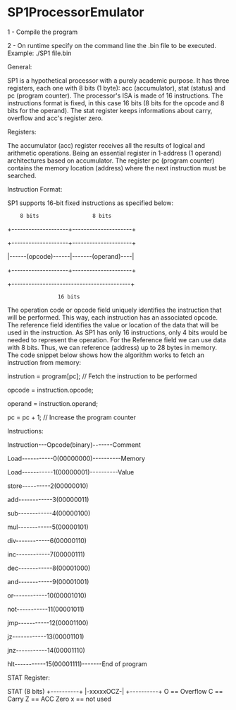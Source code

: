 # SP1ProcessorEmulator

1 - Compile the program 

2 - On runtime specify on the command line the .bin file to be executed.
Example:
./SP1 file.bin



General:

SP1 is a hypothetical processor with a purely academic purpose. It has three registers, each one with 8 bits (1 byte): 
acc (accumulator), stat (status) and pc (program counter). The processor's ISA is made of 16 instructions. 
The instructions format is fixed, in this case 16 bits (8 bits for the opcode and 8 bits for the operand). 
The stat register keeps informations about carry, overflow and acc's register zero.



Registers:

The accumulator (acc) register receives all the results of logical and arithmetic operations. 
Being an essential register in 1-address (1 operand) architectures based on accumulator. 
The register pc (program counter) contains the memory location (address) where the next instruction must be searched.



Instruction Format:

SP1 supports 16-bit fixed instructions as specified below:


        8 bits                 8 bits
        
+--------------------+---------------------+

+--------------------+---------------------+

|------(opcode)------|-------(operand)----|

+--------------------+---------------------+

+------------------------------------------+

                    16 bits
                    
The operation code or opcode field uniquely identifies the instruction that will be performed. This way, each instruction has an associated opcode. 
The reference field identifies the value or location of the data that will be used in the instruction. 
As SP1 has only 16 instructions, only 4 bits would be needed to represent the operation. For the Reference field we can use data with 8 bits. 
Thus, we can reference (address) up to 28 bytes in memory. The code snippet below shows how the algorithm works to fetch an instruction from memory: 


instrution = program[pc];     // Fetch the instruction to be performed


opcode = instruction.opcode;


operand = instruction.operand;


pc = pc + 1;                  // Increase the program counter



Instructions:


Instruction---Opcode(binary)-------Comment

Load-----------0(00000000)----------Memory

Load-----------1(00000001)----------Value

store----------2(00000010)

add------------3(00000011)

sub------------4(00000100)

mul------------5(00000101)

div------------6(00000110)

inc------------7(00000111)

dec------------8(00001000)

and------------9(00001001)

or------------10(00001010)

not-----------11(00001011)

jmp-----------12(00001100)

jz------------13(00001101)

jnz-----------14(00001110)

hlt-----------15(00001111)-------End of program



STAT Register:


STAT (8 bits)
+----------+
|-xxxxxOCZ-|
+----------+
O == Overflow
C == Carry
Z == ACC Zero
x == not used

